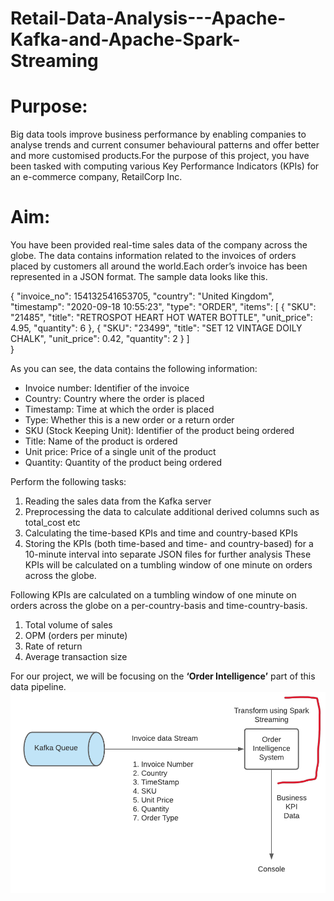 # Retail-Data-Analysis---Apache-Kafka-and-Apache-Spark-Streaming
# Purpose:
Big data tools improve business performance by enabling companies to analyse trends and current consumer behavioural patterns and offer better and more customised products.For the purpose of this project, you have been tasked with computing various Key Performance Indicators (KPIs) for an e-commerce company, RetailCorp Inc. 

# Aim:
You have been provided real-time sales data of the company across the globe. The data contains information related to the invoices of orders placed by customers all around the world.Each order’s invoice has been represented in a JSON format. The sample data looks like this.

{
  "invoice_no": 154132541653705,
  "country": "United Kingdom",
  "timestamp": "2020-09-18 10:55:23",
  "type": "ORDER",
  "items": [
    {
      "SKU": "21485",
      "title": "RETROSPOT HEART HOT WATER BOTTLE",
      "unit_price": 4.95,
      "quantity": 6
    },
    {
      "SKU": "23499",
      "title": "SET 12 VINTAGE DOILY CHALK",
      "unit_price": 0.42,
      "quantity": 2
    }
  ]  
}

As you can see, the data contains the following information:
- Invoice number: Identifier of the invoice
- Country: Country where the order is placed
- Timestamp: Time at which the order is placed
- Type: Whether this is a new order or a return order
- SKU (Stock Keeping Unit): Identifier of the product being ordered
- Title: Name of the product is ordered
- Unit price: Price of a single unit of the product
- Quantity: Quantity of the product being ordered


Perform the following tasks:
1. Reading the sales data from the Kafka server
2. Preprocessing the data to calculate additional derived columns such as total_cost etc
3. Calculating the time-based KPIs and time and country-based KPIs
4. Storing the KPIs (both time-based and time- and country-based) for a 10-minute interval into separate JSON files for further analysis
These KPIs will be calculated on a tumbling window of one minute on orders across the globe.

Following KPIs are calculated on a tumbling window of one minute on orders across the globe on a per-country-basis and time-country-basis.
1. Total volume of sales
2. OPM (orders per minute)
3. Rate of return
4. Average transaction size

For our project, we will be focusing on the **‘Order Intelligence’** part of this data pipeline.
![image](https://github.com/Mehak0310/Blob/blob/main/retailImageC.png)
